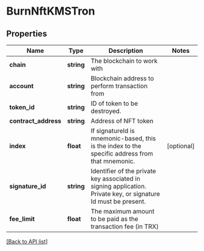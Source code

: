 # BurnNftKMSTron

## Properties

Name | Type | Description | Notes
------------ | ------------- | ------------- | -------------
**chain** | **string** | The blockchain to work with |
**account** | **string** | Blockchain address to perform transaction from |
**token_id** | **string** | ID of token to be destroyed. |
**contract_address** | **string** | Address of NFT token |
**index** | **float** | If signatureId is mnemonic-based, this is the index to the specific address from that mnemonic. | [optional]
**signature_id** | **string** | Identifier of the private key associated in signing application. Private key, or signature Id must be present. |
**fee_limit** | **float** | The maximum amount to be paid as the transaction fee (in TRX) |

[[Back to API list]](../../README.md#api-endpoints)
